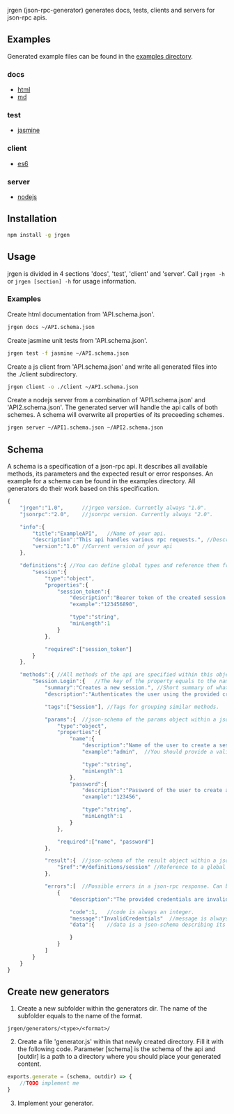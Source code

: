 jrgen (json-rpc-generator) generates docs, tests, clients and servers for json-rpc apis.  

Examples
--------
Generated example files can be found in the [examples directory](https://github.com/mzernetsch/jrgen/tree/master/examples).

### docs
- [html](https://rawgit.com/mzernetsch/jrgen/master/examples/docs/html/ExampleAPI.html)
- [md](https://rawgit.com/mzernetsch/jrgen/master/examples/docs/md/ExampleAPI.md)

### test
- [jasmine](https://github.com/mzernetsch/jrgen/tree/master/examples/test/jasmine)

### client
- [es6](https://github.com/mzernetsch/jrgen/blob/master/examples/client/es6/ExampleAPIClient.js)

### server
- [nodejs](https://github.com/mzernetsch/jrgen/blob/master/examples/server/nodejs/ExampleAPIServer.js)

Installation
------------
```bash
npm install -g jrgen
```

Usage
-----
jrgen is divided in 4 sections 'docs', 'test', 'client' and 'server'. Call `jrgen -h` or `jrgen [section] -h` for usage information.

### Examples
Create html documentation from 'API.schema.json'.
```bash
jrgen docs ~/API.schema.json
```

Create jasmine unit tests from 'API.schema.json'.
```bash
jrgen test -f jasmine ~/API.schema.json
```

Create a js client from 'API.schema.json' and write all generated files into the ./client subdirectory.
```bash
jrgen client -o ./client ~/API.schema.json
```

Create a nodejs server from a combination of 'API1.schema.json' and 'API2.schema.json'. The generated server will handle the api calls of both schemes. A schema will overwrite all properties of its preceeding schemes.
```bash
jrgen server ~/API1.schema.json ~/API2.schema.json
```

Schema
------
A schema is a specification of a json-rpc api. It describes all available methods, its parameters and the expected result or error responses. An example for a schema can be found in the examples directory. All generators do their work based on this specification.

```js
{
	"jrgen":"1.0",		//jrgen version. Currently always "1.0".
	"jsonrpc":"2.0",	//jsonrpc version. Currently always "2.0".

	"info":{
		"title":"ExampleAPI",	//Name of your api.
		"description":"This api handles various rpc requests.",	//Description or usage information about your api.
		"version":"1.0"	//Current version of your api
	},

	"definitions":{	//You can define global types and reference them from anywhere using a "$ref" property
		"session":{
			"type":"object",
			"properties":{
				"session_token":{
					"description":"Bearer token of the created session.",
					"example":"123456890",

					"type":"string",
					"minLength":1
				}
			},

			"required":["session_token"]
		}
	},

	"methods":{	//All methods of the api are specified within this object.
		"Session.Login":{	//The key of the property equals to the name of the method.
			"summary":"Creates a new session.",	//Short summary of what the method does.
			"description":"Authenticates the user using the provided credentials and creates a new session.",	//Longer description of what the method does.

			"tags":["Session"],	//Tags for grouping similar methods.

			"params":{	//json-schema of the params object within a json-rpc request. Can be omitted if not used.
				"type":"object",
				"properties":{
					"name":{
						"description":"Name of the user to create a session for.",	//You can provide a description for every property.
						"example":"admin",	//You should provide a valid example value for each non-object and non-array property. These provided example values will be used to generate example requests and responses.

						"type":"string",
						"minLength":1
					},
					"password":{
						"description":"Password of the user to create a session for.",
						"example":"123456",

						"type":"string",
						"minLength":1
					}
				},

				"required":["name", "password"]
			},

			"result":{	//json-schema of the result object within a json-rpc response. Can be omitted if not used.
				"$ref":"#/definitions/session" //Reference to a global type
			},

			"errors":[	//Possible errors in a json-rpc response. Can be omitted if not used.
				{
					"description":"The provided credentials are invalid.",

					"code":1,	//code is always an integer.
					"message":"InvalidCredentials"	//message is always a string.
					"data":{	//data is a json-schema describing its contents. Can be omitted is not used.

					}
				}
			]
		}
	}
}
```

Create new generators
---------------------
1. Create a new subfolder within the generators dir. The name of the subfolder equals to the name of the format.
```
jrgen/generators/<type>/<format>/
```
2. Create a file 'generator.js' within that newly created directory. Fill it with the following code. Parameter [schema] is the schema of the api and [outdir] is a path to a directory where you should place your generated content.
```js
exports.generate = (schema, outdir) => {
	//TODO implement me
}
```
3. Implement your generator.

